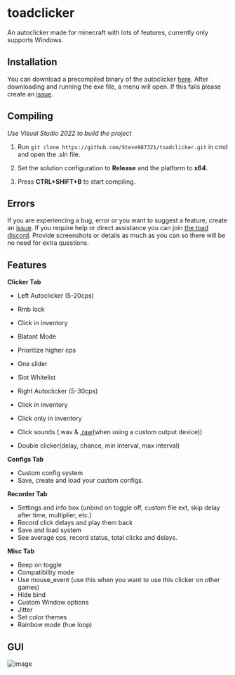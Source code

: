 toadclicker
===========

An autoclicker made for minecraft with lots of features, currently only supports Windows. 

## Installation
You can download a precompiled binary of the autoclicker [here](https://github.com/Steve987321/toadclicker/releases/).
After downloading and running the exe file, a menu will open. If this fails please create an [issue](https://github.com/Steve987321/toadclicker/issues). 

## Compiling
*Use Visual Studio 2022 to build the project*

1. Run `git clone https://github.com/Steve987321/toadclicker.git` in cmd and open the .sln file. 

1. Set the solution configuration to **Release** and the platform to **x64**.

1. Press **CTRL+SHIFT+B** to start compiling. 

## Errors
If you are experiencing a bug, error or you want to suggest a feature, create an [issue](https://github.com/Steve987321/toadclicker/issues).
If you require help or direct assistance you can join [the toad discord](https://discord.gg/xVcj9NaDwr). Provide screenshots or details as much as you can so there will be no need for extra questions.

## Features

**Clicker Tab**
- Left Autoclicker (5-20cps)
- Rmb lock
- Click in inventory
- Blatant Mode
- Prioritize higher cps
- One slider
- Slot Whitelist

- Right Autoclicker (5-30cps)
- Click in inventory
- Click only in inventory

- Click sounds (.wav & [.raw](https://github.com/Steve987321/toadclicker/releases/tag/v1.7.0)(when using a custom output device))
- Double clicker(delay, chance, min interval, max interval)

**Configs Tab**
- Custom config system
- Save, create and load your custom configs. 

**Recorder Tab**
- Settings and info box (unbind on toggle off, custom file ext, skip delay after time, multiplier, etc.)
- Record click delays and play them back
- Save and load system
- See average cps, record status, total clicks and delays. 

**Misc Tab**
- Beep on toggle
- Compatibility mode
- Use mouse_event (use this when you want to use this clicker on other games) 
- Hide bind
- Custom Window options
- Jitter
- Set color themes
- Rainbow mode (hue loop)

## GUI

![image](https://github.com/Steve987321/toadclicker/assets/88980055/0dbc1461-5af7-44a0-91a5-32c24ae471ac)

